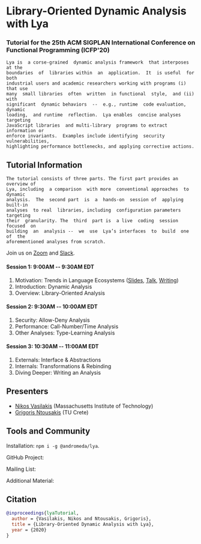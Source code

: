 # Library-Oriented Dynamic Analysis with Lya

### Tutorial for the 25th ACM SIGPLAN International Conference on Functional Programming (ICFP'20)

    Lya is  a corse-grained  dynamic analysis framework  that interposes  at the
    boundaries  of  libraries within  an  application.  It  is useful  for  both
    industrial users and academic researchers working with programs (i) that use
    many  small libraries  often  written  in functional  style,  and (ii)  with
    significant  dynamic behaviors  --  e.g., runtime  code evaluation,  dynamic
    loading,  and runtime  reflection.  Lya enables  concise analyses  targeting
    JavaScript libraries  and multi-library  programs to extract  information or
    enforce invariants.  Examples include identifying  security vulnerabilities,
    highlighting performance bottlenecks, and applying corrective actions.

## Tutorial Information

    The tutorial consists of three parts. The first part provides an overview of
    Lya, including  a comparison  with more  conventional approaches  to dynamic
    analysis.  The  second part  is  a  hands-on  session of  applying  built-in
    analyses  to real  libraries, including  configuration parameters  targeting
    their  granularity. The  third  part is  a live  coding  session focused  on
    building  an  analysis --  we  use  Lya’s interfaces  to  build  one of  the
    aforementioned analyses from scratch.

Join us on [Zoom]() and [Slack]().

#### Session 1: 9:00AM -- 9:30AM EDT

1. Motivation: Trends in Language Ecosystems ([Slides](), [Talk](), [Writing]())
2. Introduction: Dynamic Analysis
3. Overview: Library-Oriented Analysis

#### Session 2: 9:30AM -- 10:00AM EDT

1. Security: Allow-Deny Analysis
2. Performance: Call-Number/Time Analysis
3. Other Analyses: Type-Learning Analysis

#### Session 3: 10:30AM -- 11:00AM EDT

1. Externals: Interface & Abstractions
2. Internals: Transformations & Rebinding
3. Diving Deeper: Writing an Analysis

## Presenters 

* [Nikos Vasilakis]() (Massachusetts Institute of Technology)
* [Grigoris Ntousakis]() (TU Crete)

## Tools and Community

  Installation: `npm i -g @andromeda/lya`.

  GitHub Project: 

  Mailing List: 

  Additional Material:

## Citation

```bibtex
@inproceedings{lyaTutorial,
  author = {Vasilakis, Nikos and Ntousakis, Grigoris},
  title = {Library-Oriented Dynamic Analysis with Lya},
  year = {2020}
}
```
